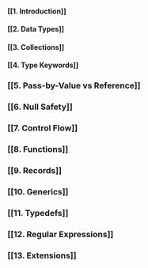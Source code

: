 
#### [[1. Introduction]]
#### [[2. Data Types]]
#### [[3. Collections]]
#### [[4. Type Keywords]]
### [[5. Pass-by-Value vs Reference]]
### [[6. Null Safety]]
### [[7. Control Flow]]
### [[8. Functions]]
### [[9. Records]]
### [[10. Generics]]
### [[11. Typedefs]]
### [[12. Regular Expressions]]
### [[13. Extensions]]




 






